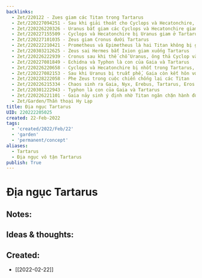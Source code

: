 ```yaml
---
backlinks:
  - Zet/220122 - Zues giam các Titan trong Tartarus
  - Zet/220227094251 - Sau khi giải thoát cho Cyclops và Hecatonchire, Cronus xích mích với họ và nhốt họ lại Tartarus
  - Zet/220226220326 - Uranus bắt giam các Cyclops và Hecatonchire giam vào Tartarus
  - Zet/220227155509 - Cyclops và Hecatonchire bị Uranus giam ở Tartarus vì vẻ bề ngoài xấu xí
  - Zet/220227101035 - Zeus giam Cronus dưới Tartarus
  - Zet/220222210421 - Prometheus và Epimetheus là hai Titan không bị giam trong Tartarus
  - Zet/220303212625 - Zeus sai Hermes bắt Ixion giam xuống Tartarus
  - Zet/220226222939 - Cronus sau khi thế chỗ Uranus, ông thả Cyclop và Hecatonchire ra khỏi Tartarus
  - Zet/220227081849 - Echidna và Typhon là con của Gaia và Tartarus
  - Zet/220226220658 - Cyclops và Hecatonchire bị nhốt trong Tartarus, Gaia nhận những cơn đau vì chúng là con bà
  - Zet/220227082153 - Sau khi Uranus bị truất phế, Gaia còn kết hôn với Pontus, Tartarus
  - Zet/220228222058 - Phe Zeus trong cuộc chiến chống lại các Titan
  - Zet/220226215334 - Chaos sinh ra Gaia, Nyx, Erebus, Tartarus, Eros
  - Zet/220301222943 - Typhon là con của Gaia và Tartarus
  - Zet/220226221101 - Gaia nảy sinh ý định nhờ Titan ngăn chặn hành động tàn ác của Uranus
  - Zet/Garden/Thần thoại Hy Lạp
title: Địa ngục Tartarus
UID: 220222205025
created: 22-Feb-2022
tags:
  - 'created/2022/Feb/22'
  - 'garden'
  - 'permanent/concept'
aliases:
  - Tartarus
  - Địa ngục vô tận Tartarus
publish: True
---
```

# Địa ngục Tartarus

## Notes:


## Ideas & thoughts:



## Created:
- [[2022-02-22]]
